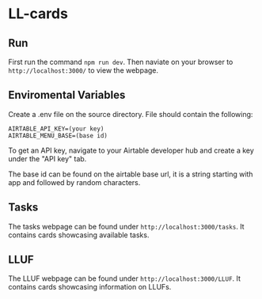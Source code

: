 # LL-cards

## Run
First run the command ```npm run dev```. Then naviate on your browser to ```http://localhost:3000/``` to view the webpage.

## Enviromental Variables
Create a .env file on the source directory. File should contain the following:
```
AIRTABLE_API_KEY=(your key)
AIRTABLE_MENU_BASE=(base id)
```
To get an API key, navigate to your Airtable developer hub and create a key under the "API key" tab.

The base id can be found on the airtable base url, it is a string starting with app and followed by random characters.

## Tasks
The tasks webpage can be found under ```http://localhost:3000/tasks```. It contains cards showcasing available tasks.

## LLUF
The LLUF webpage can be found under ```http://localhost:3000/LLUF```. It contains cards showcasing information on LLUFs.